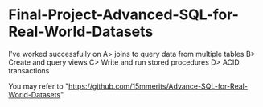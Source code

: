 # Final-Project-Advanced-SQL-for-Real-World-Datasets

I've worked successfully on
A> joins to query data from multiple tables
B> Create and query views
C> Write and run stored procedures
D> ACID transactions

You may refer to "https://github.com/15mmerits/Advance-SQL-for-Real-World-Datasets" 
